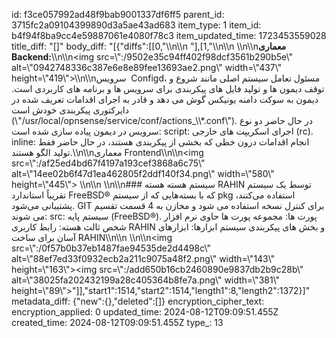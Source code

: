 id: f3ce057992ad48f9bab9001337df6ff5
parent_id: 3715fc2a09104399890d3a5ae43ad683
item_type: 1
item_id: b4f94f8ba9cc4e59887061e4080f78c3
item_updated_time: 1723453559028
title_diff: "[]"
body_diff: "[{\"diffs\":[[0,\"\\\n\\\n&nbsp;\"],[1,\"\\\n\\\n&nbsp;\\\n\\\n**معماری Backend:**\\\n\\\n<img src=\\\":/9502e35c94ff402f98dcf3561b290b5e\\\" alt=\\\"0942748336c387e6e8e89fee13693ae2.png\\\" width=\\\"437\\\" height=\\\"419\\\">\\\n\\\nسرویس  Configd، مسئول تعامل سیستم اصلی مانند شروع و توقف دیمون ها و تولید فایل های پیکربندی برای سرویس ها و برنامه های کاربردی است. دیمون به سوکت دامنه یونیکس گوش می دهد و قادر به اجرای اقدامات تعریف شده در دایرکتوری پیکربندی خودش است (\\\"/usr/local/opnsense/service/conf/actions_\\\\*.conf\\\"). در حال حاضر دو نوع سرویس در دیمون پیاده سازی شده است: script: اجرای اسکریپت های خارجی (rc). inline: انجام اقدامات درون خطی که بخشی از پیکربندی هستند، در حال حاضر فقط تولید الگو هستند.\\\n\\\nمعماری Frontend\\\n\\\n<img src=\\\":/af25ed4bd67f4197a193cef3868a6c75\\\" alt=\\\"14ee02b6f47d1ea462805f2ddf140f34.png\\\" width=\\\"580\\\" height=\\\"445\\\"> \\\n\\\n&nbsp;\\\n\\\n### سیستم هسته هسته RAHIN توسط یک سیستم تقریباً استاندارد FreeBSD® که با بسته‌هایی که از سیستم pkg استفاده می‌کنند، پشتیبانی می‌شود. GIT برای کنترل نسخه استفاده می شود و مخازن به 4 قسمت تقسیم می شوند: src: سیستم پایه (FreeBSD®). پورت ها: مجموعه پورت ها حاوی نرم افزار شخص ثالث هسته: رابط کاربری RAHIN و بخش های پیکربندی سیستم ابزارها: ابزارهای آسان برای ساخت RAHIN\\\n\\\n&nbsp;\\\n\\\n<img src=\\\":/0f57b0b37eb1487fae94535de2d4498c\\\" alt=\\\"88ef7ed33f0932ecb2a211c9075a48f2.png\\\" width=\\\"143\\\" height=\\\"163\\\"><img src=\\\":/add650b16cb2460890e9837db2b9c28b\\\" alt=\\\"38025fa202432199a28c405364b8fe7a.png\\\" width=\\\"381\\\" height=\\\"89\\\">\"]],\"start1\":1514,\"start2\":1514,\"length1\":8,\"length2\":1372}]"
metadata_diff: {"new":{},"deleted":[]}
encryption_cipher_text: 
encryption_applied: 0
updated_time: 2024-08-12T09:09:51.455Z
created_time: 2024-08-12T09:09:51.455Z
type_: 13